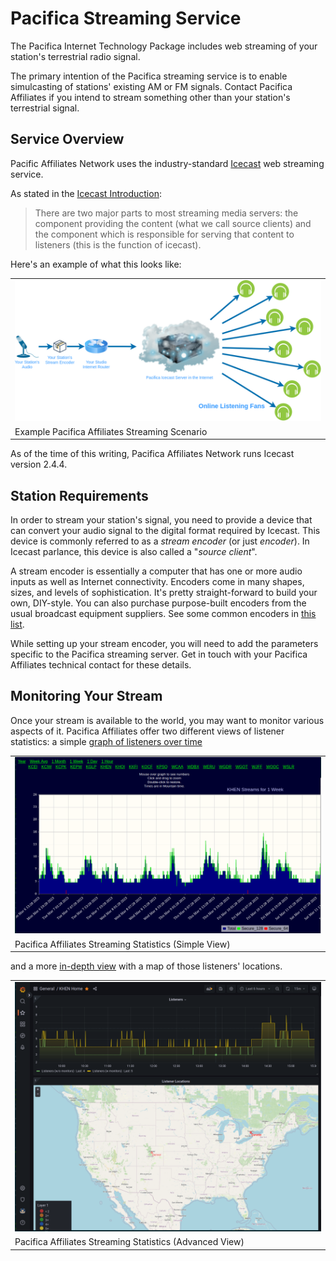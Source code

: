 <!--
---

	title: Pacifica Streaming Service
	author: David Klann <dklann@broadcasttool.com>
	date: Mon Mar 13 12:12:22 PM CDT 2023
    weight: 1
---
-->
<!-- Create formatted output with one of these commands:
	pandoc --toc --embed-resources --standalone -f markdown -t latex -o overview.pdf overview.md
-->
# Pacifica Streaming Service #

The Pacifica Internet Technology Package includes web streaming of your
station's terrestrial radio signal.

The primary intention of the Pacifica streaming service is to enable
simulcasting of stations' existing AM or FM signals. Contact Pacifica Affiliates
if you intend to stream something other than your station's terrestrial signal.

<!--toc-->

## Service Overview ##

Pacific Affiliates Network uses the industry-standard
[Icecast](https://icecast.org/) web streaming service.

As stated in the
[Icecast Introduction](https://icecast.org/docs/icecast-2.4.1/introduction.html):

> There are two major parts to most streaming media servers: the component
> providing the content (what we call source clients) and the component which
> is responsible for serving that content to listeners (this is the function
> of icecast).

Here's an example of what this looks like:

<table>
 <tr>
  <td width="100%"><img src="../assets/icecast-streaming.png" /></td>
 </tr>
 <tr>
  <td>Example Pacifica Affiliates Streaming Scenario</td>
 </tr>
</table>

As of the time of this writing, Pacifica Affiliates Network runs Icecast version
2.4.4.

## Station Requirements ##

In order to stream your station's signal, you need to provide a device that can
convert your audio signal to the digital format required by Icecast. This device
is commonly referred to as a _stream encoder_ (or just _encoder_). In Icecast
parlance, this device is also called a "_source client_".

A stream encoder is essentially a computer that has one or more audio inputs as
well as Internet connectivity. Encoders come in many shapes, sizes, and levels
of sophistication. It's pretty straight-forward to build your own, DIY-style.
You can also purchase purpose-built encoders from the usual broadcast equipment
suppliers. See some common encoders in [this list](encoders.md).

While setting up your stream encoder, you will need to add the parameters
specific to the Pacifica streaming server. Get in touch with your Pacifica
Affiliates technical contact for these details.

## Monitoring Your Stream ##

Once your stream is available to the world, you may want to monitor various
aspects of it. Pacifica Affiliates offer two different views of listener
statistics: a simple
[graph of listeners over time](https://stats.pacificaservice.org/)

<table>
 <tr>
  <td width="100%"><img src="../assets/stats-pacificaservice.png" /></td>
 </tr>
 <tr>
  <td>Pacifica Affiliates Streaming Statistics (Simple View)</td>
 </tr>
</table>

and a more [in-depth view](https://monitor.pacificaservice.org/) with a map of
those listeners' locations.

<table>
 <tr>
  <td width="100%"><img src="../assets/monitor-pacificaservice.png" /></td>
 </tr>
 <tr>
  <td>Pacifica Affiliates Streaming Statistics (Advanced View)</td>
 </tr>
</table>
